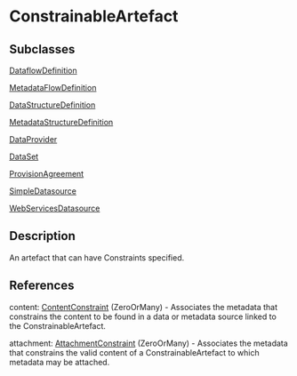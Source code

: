 
# ConstrainableArtefact



## Subclasses

[DataflowDefinition](../DataStructureDefinitions/DataflowDefinition.md)

[MetadataFlowDefinition](../MetadataStructureDefinitions/MetadataFlowDefinition.md)

[DataStructureDefinition](../DataStructureDefinitions/DataStructureDefinition.md)

[MetadataStructureDefinition](../MetadataStructureDefinitions/MetadataStructureDefinition.md)

[DataProvider](../OrganisationSchemes/DataProvider.md)

[DataSet](../DataStructureDefinitions/DataSet.md)

[ProvisionAgreement](../DataProvisioning/ProvisionAgreement.md)

[SimpleDatasource](../DataProvisioning/SimpleDatasource.md)

[WebServicesDatasource](../DataProvisioning/WebServicesDatasource.md)



## Description

An artefact that can have Constraints specified.




## References

content: [ContentConstraint](ContentConstraint.md) (ZeroOrMany) - Associates the metadata that constrains the content to be found in a data or metadata source linked to the ConstrainableArtefact.

attachment: [AttachmentConstraint](AttachmentConstraint.md) (ZeroOrMany) - Associates the metadata that constrains the valid content of a ConstrainableArtefact to which metadata may be attached.




